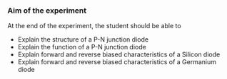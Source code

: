 ### Aim of the experiment

At the end of the experiment, the student should be able to
- Explain the structure of a P-N junction diode
- Explain the function of a P-N junction diode
- Explain forward and reverse biased characteristics of a Silicon diode
- Explain forward and reverse biased characteristics of a Germanium diode
